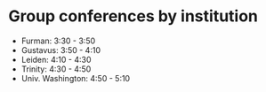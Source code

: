 # Group conferences by institution #

- Furman:  3:30 - 3:50
- Gustavus: 3:50 - 4:10
- Leiden: 4:10  - 4:30
- Trinity: 4:30 - 4:50
- Univ. Washington: 4:50 - 5:10
